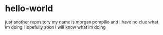 # hello-world
just another repository 
my name is morgan pompilio and i have no clue what im doing 
Hopefully soon I will know what im doing 
